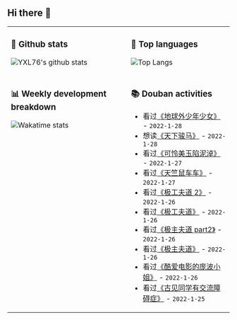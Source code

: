 ## Hi there 👋

<table>
<tr>
<td valign="top" width="54%">

### 🔭 Github stats

![YXL76's github stats](https://github-readme-stats.yxl76.vercel.app/api?username=YXL76&count_private=true&show_icons=true&include_all_commits=true&theme=prussian&line_height=28&disable_animations=true)

</td>

<td valign="top" width="46%">

### 🌱 Top languages

![Top Langs](https://github-readme-stats.yxl76.vercel.app/api/top-langs/?username=YXL76&layout=compact&theme=prussian&langs_count=8&hide=HTML,CSS,SCSS)

</td>
</tr>
<tr>
<td valign="top" width="54%">

### 📊 Weekly development breakdown

![Wakatime stats](https://github-readme-stats.yxl76.vercel.app/api/wakatime?username=YXL76&layout=compact&theme=prussian)


</td>
<td valign="top" width="46%">

### 📚 Douban activities

- 看过[《地球外少年少女》](http://movie.douban.com/subject/30227845/) - `2022-1-28`
- 想读[《天下骏马》](https://book.douban.com/subject/35178386/) - `2022-1-28`
- 看过[《可怜美玉陷泥淖》](http://movie.douban.com/subject/1812109/) - `2022-1-27`
- 看过[《天竺鼠车车》](http://movie.douban.com/subject/35314507/) - `2022-1-27`
- 看过[《极工夫道 2》](http://movie.douban.com/subject/35597290/) - `2022-1-26`
- 看过[《极工夫道》](http://movie.douban.com/subject/35559527/) - `2022-1-26`
- 看过[《极主夫道 part2》](http://movie.douban.com/subject/35438002/) - `2022-1-26`
- 看过[《极主夫道》](http://movie.douban.com/subject/35235191/) - `2022-1-26`
- 看过[《酷爱电影的庞波小姐》](http://movie.douban.com/subject/30037194/) - `2022-1-26`
- 看过[《古见同学有交流障碍症》](http://movie.douban.com/subject/34982453/) - `2022-1-25`

</td>
</tr>
</table>

<!--
**YXL76/YXL76** is a ✨ _special_ ✨ repository because its `README.md` (this file) appears on your GitHub profile.

Here are some ideas to get you started:

- 🔭 I’m currently working on ...
- 🌱 I’m currently learning ...
- 👯 I’m looking to collaborate on ...
- 🤔 I’m looking for help with ...
- 💬 Ask me about ...
- 📫 How to reach me: ...
- 😄 Pronouns: ...
- ⚡ Fun fact: ...
-->
